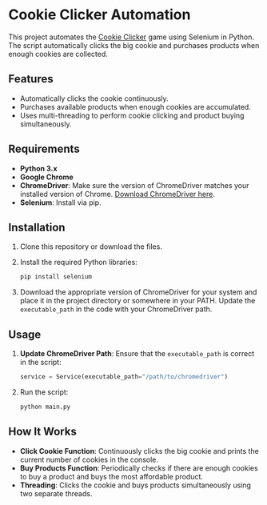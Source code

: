 # Cookie Clicker Automation

This project automates the [Cookie Clicker](https://orteil.dashnet.org/cookieclicker/) game using Selenium in Python. The script automatically clicks the big cookie and purchases products when enough cookies are collected.

## Features

- Automatically clicks the cookie continuously.
- Purchases available products when enough cookies are accumulated.
- Uses multi-threading to perform cookie clicking and product buying simultaneously.

## Requirements

- **Python 3.x**
- **Google Chrome**
- **ChromeDriver**: Make sure the version of ChromeDriver matches your installed version of Chrome. [Download ChromeDriver here](https://sites.google.com/a/chromium.org/chromedriver/downloads).
- **Selenium**: Install via pip.

## Installation

1. Clone this repository or download the files.
2. Install the required Python libraries:
    ```bash
    pip install selenium
    ```

3. Download the appropriate version of ChromeDriver for your system and place it in the project directory or somewhere in your PATH. Update the `executable_path` in the code with your ChromeDriver path.

## Usage

1. **Update ChromeDriver Path**: Ensure that the `executable_path` is correct in the script:
    ```python
    service = Service(executable_path="/path/to/chromedriver")
    ```

2. Run the script:
    ```bash
    python main.py
    ```

## How It Works

- **Click Cookie Function**: Continuously clicks the big cookie and prints the current number of cookies in the console.
- **Buy Products Function**: Periodically checks if there are enough cookies to buy a product and buys the most affordable product.
- **Threading**: Clicks the cookie and buys products simultaneously using two separate threads.
